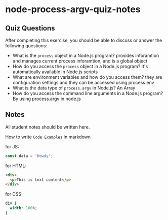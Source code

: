 # node-process-argv-quiz-notes

## Quiz Questions

After completing this exercise, you should be able to discuss or answer the following questions:

- What is the `process` object in a Node.js program?
  provides inforamtion and manages current process inforamtion, and is a global object
- How do you access the `process` object in a Node.js program?
  It's automatically available in Node.js scripts
- What are environment variables and how do you access them?
  they are configuration settings and they can be accessed using process.env
- What is the data type of `process.argv` in Node.js?
  An Array
- How do you access the command line arguments in a Node.js program?
  By using process.argv in node.js

## Notes

All student notes should be written here.

How to write `Code Examples` in markdown

for JS:

```javascript
const data = 'Howdy';
```

for HTML:

```html
<div>
  <p>This is text content</p>
</div>
```

for CSS:

```css
div {
  width: 100%;
}
```
